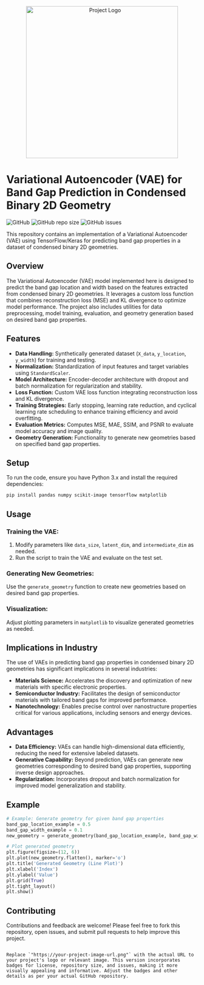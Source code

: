 <p align="center">
  <img src="https://github.com/AquarlisPrime/Series-B/raw/main/semiconductor/Semiconductor_Geometerics.png" alt="Project Logo" width="400" height="auto">
</p>

# Variational Autoencoder (VAE) for Band Gap Prediction in Condensed Binary 2D Geometry

![GitHub](https://img.shields.io/github/license/your-username/your-repository)
![GitHub repo size](https://img.shields.io/github/repo-size/your-username/your-repository)
![GitHub issues](https://img.shields.io/github/issues/your-username/your-repository)

This repository contains an implementation of a Variational Autoencoder (VAE) using TensorFlow/Keras for predicting band gap properties in a dataset of condensed binary 2D geometries.

## Overview

The Variational Autoencoder (VAE) model implemented here is designed to predict the band gap location and width based on the features extracted from condensed binary 2D geometries. It leverages a custom loss function that combines reconstruction loss (MSE) and KL divergence to optimize model performance. The project also includes utilities for data preprocessing, model training, evaluation, and geometry generation based on desired band gap properties.

## Features

- **Data Handling:** Synthetically generated dataset (`X_data`, `y_location`, `y_width`) for training and testing.
- **Normalization:** Standardization of input features and target variables using `StandardScaler`.
- **Model Architecture:** Encoder-decoder architecture with dropout and batch normalization for regularization and stability.
- **Loss Function:** Custom VAE loss function integrating reconstruction loss and KL divergence.
- **Training Strategies:** Early stopping, learning rate reduction, and cyclical learning rate scheduling to enhance training efficiency and avoid overfitting.
- **Evaluation Metrics:** Computes MSE, MAE, SSIM, and PSNR to evaluate model accuracy and image quality.
- **Geometry Generation:** Functionality to generate new geometries based on specified band gap properties.

## Setup

To run the code, ensure you have Python 3.x and install the required dependencies:

```bash
pip install pandas numpy scikit-image tensorflow matplotlib
```

## Usage

### Training the VAE:

1. Modify parameters like `data_size`, `latent_dim`, and `intermediate_dim` as needed.
2. Run the script to train the VAE and evaluate on the test set.

### Generating New Geometries:

Use the `generate_geometry` function to create new geometries based on desired band gap properties.

### Visualization:

Adjust plotting parameters in `matplotlib` to visualize generated geometries as needed.

## Implications in Industry

The use of VAEs in predicting band gap properties in condensed binary 2D geometries has significant implications in several industries:

- **Materials Science:** Accelerates the discovery and optimization of new materials with specific electronic properties.
- **Semiconductor Industry:** Facilitates the design of semiconductor materials with tailored band gaps for improved performance.
- **Nanotechnology:** Enables precise control over nanostructure properties critical for various applications, including sensors and energy devices.

## Advantages

- **Data Efficiency:** VAEs can handle high-dimensional data efficiently, reducing the need for extensive labeled datasets.
- **Generative Capability:** Beyond prediction, VAEs can generate new geometries corresponding to desired band gap properties, supporting inverse design approaches.
- **Regularization:** Incorporates dropout and batch normalization for improved model generalization and stability.

## Example

```python
# Example: Generate geometry for given band gap properties
band_gap_location_example = 0.5
band_gap_width_example = 0.1
new_geometry = generate_geometry(band_gap_location_example, band_gap_width_example)

# Plot generated geometry
plt.figure(figsize=(12, 6))
plt.plot(new_geometry.flatten(), marker='o')
plt.title('Generated Geometry (Line Plot)')
plt.xlabel('Index')
plt.ylabel('Value')
plt.grid(True)
plt.tight_layout()
plt.show()
```

## Contributing

Contributions and feedback are welcome! Please feel free to fork this repository, open issues, and submit pull requests to help improve this project.

```

Replace `"https://your-project-image-url.png"` with the actual URL to your project's logo or relevant image. This version incorporates badges for license, repository size, and issues, making it more visually appealing and informative. Adjust the badges and other details as per your actual GitHub repository.
